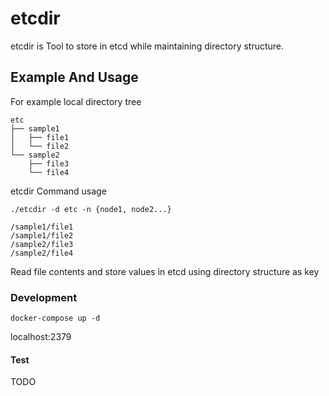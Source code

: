 # etcdir
etcdir is Tool to store in etcd while maintaining directory structure.

## Example And Usage
For example local directory tree
```
etc
├── sample1
│   ├── file1
│   └── file2
└── sample2
    ├── file3
    └── file4
```

etcdir Command usage
```
./etcdir -d etc -n {node1, node2...}
```

```
/sample1/file1
/sample1/file2
/sample2/file3
/sample2/file4
```
Read file contents and store values ​​in etcd using directory structure as key


### Development
```
docker-compose up -d
```
localhost:2379

#### Test
TODO


